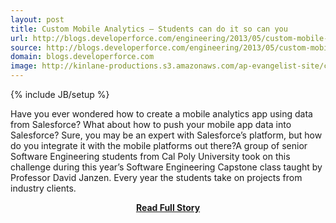 ```yaml
---
layout: post
title: Custom Mobile Analytics — Students can do it so can you
url: http://blogs.developerforce.com/engineering/2013/05/custom-mobile-analytics-students-can-do-it-so-can-you.html
source: http://blogs.developerforce.com/engineering/2013/05/custom-mobile-analytics-students-can-do-it-so-can-you.html
domain: blogs.developerforce.com
image: http://kinlane-productions.s3.amazonaws.com/ap-evangelist-site/curated/screenshots/8948_blogs_developerforce_com.png
---
```

{% include JB/setup %}<p>Have you ever wondered how to create a mobile analytics app using data from Salesforce? What about how to push your mobile app data into Salesforce? Sure, you may be an expert with Salesforce’s platform, but how do you integrate it with the mobile platforms out there?A group of senior Software Engineering students from Cal Poly University took on this challenge during this year’s Software Engineering Capstone class taught by Professor David Janzen. Every year the students take on projects from industry clients.</p>
<center><p><a href="http://blogs.developerforce.com/engineering/2013/05/custom-mobile-analytics-students-can-do-it-so-can-you.html" style='padding:25px; font-sze:18px; font-weight: bold;'>Read Full Story</a></p></center>

